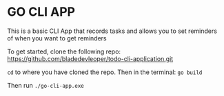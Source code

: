 <h1>GO CLI APP</h1>
This is a basic CLI App that records tasks and allows you to set reminders of when you want to get reminders

To get started, clone the following repo: https://github.com/bladedevleoper/todo-cli-application.git

<code>cd</code> to where you have cloned the repo. Then in the terminal: <code>go build</code>

Then run <code>./go-cli-app.exe</code>


